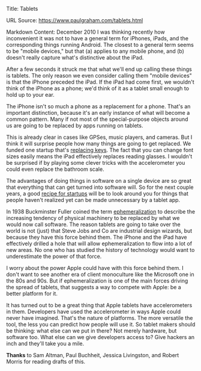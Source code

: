 Title: Tablets

URL Source: https://www.paulgraham.com/tablets.html

Markdown Content:
December 2010
I was thinking recently how inconvenient it was not to have a general term for iPhones, iPads, and the corresponding things running Android. The closest to a general term seems to be "mobile devices," but that (a) applies to any mobile phone, and (b) doesn't really capture what's distinctive about the iPad.

After a few seconds it struck me that what we'll end up calling these things is tablets. The only reason we even consider calling them "mobile devices" is that the iPhone preceded the iPad. If the iPad had come first, we wouldn't think of the iPhone as a phone; we'd think of it as a tablet small enough to hold up to your ear.

The iPhone isn't so much a phone as a replacement for a phone. That's an important distinction, because it's an early instance of what will become a common pattern. Many if not most of the special-purpose objects around us are going to be replaced by apps running on tablets.

This is already clear in cases like GPSes, music players, and cameras. But I think it will surprise people how many things are going to get replaced. We funded one startup that's [replacing keys](http://lockitron.com/). The fact that you can change font sizes easily means the iPad effectively replaces reading glasses. I wouldn't be surprised if by playing some clever tricks with the accelerometer you could even replace the bathroom scale.

The advantages of doing things in software on a single device are so great that everything that can get turned into software will. So for the next couple years, a good [recipe for startups](http://ycombinator.com/rfs8.html) will be to look around you for things that people haven't realized yet can be made unnecessary by a tablet app.

In 1938 Buckminster Fuller coined the term [ephemeralization](http://en.wikipedia.org/wiki/Ephemeralization) to describe the increasing tendency of physical machinery to be replaced by what we would now call software. The reason tablets are going to take over the world is not (just) that Steve Jobs and Co are industrial design wizards, but because they have this force behind them. The iPhone and the iPad have effectively drilled a hole that will allow ephemeralization to flow into a lot of new areas. No one who has studied the history of technology would want to underestimate the power of that force.

I worry about the power Apple could have with this force behind them. I don't want to see another era of client monoculture like the Microsoft one in the 80s and 90s. But if ephemeralization is one of the main forces driving the spread of tablets, that suggests a way to compete with Apple: be a better platform for it.

It has turned out to be a great thing that Apple tablets have accelerometers in them. Developers have used the accelerometer in ways Apple could never have imagined. That's the nature of platforms. The more versatile the tool, the less you can predict how people will use it. So tablet makers should be thinking: what else can we put in there? Not merely hardware, but software too. What else can we give developers access to? Give hackers an inch and they'll take you a mile.

**Thanks** to Sam Altman, Paul Buchheit, Jessica Livingston, and Robert Morris for reading drafts of this.

